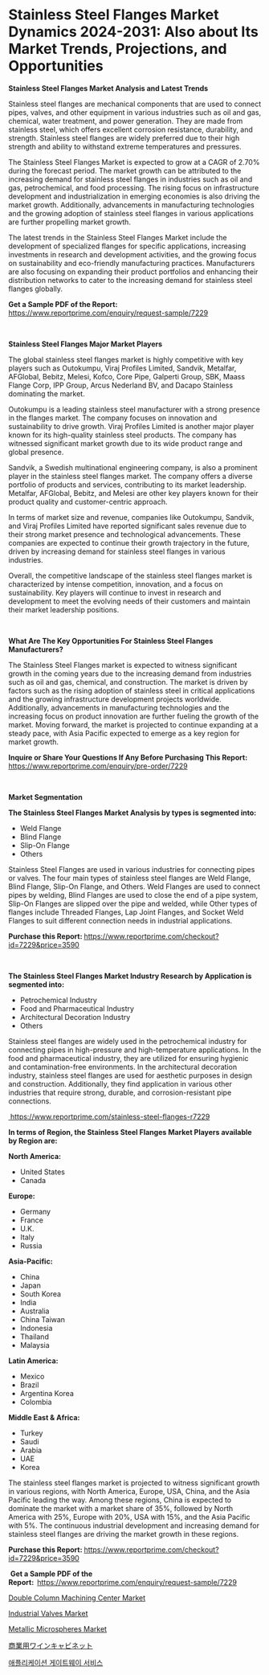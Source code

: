 <p><h1>Stainless Steel Flanges Market Dynamics 2024-2031: Also about Its Market Trends, Projections, and Opportunities</h1></p><p><strong>Stainless Steel Flanges Market Analysis and Latest Trends</strong></p>
<p><p>Stainless steel flanges are mechanical components that are used to connect pipes, valves, and other equipment in various industries such as oil and gas, chemical, water treatment, and power generation. They are made from stainless steel, which offers excellent corrosion resistance, durability, and strength. Stainless steel flanges are widely preferred due to their high strength and ability to withstand extreme temperatures and pressures.</p><p>The Stainless Steel Flanges Market is expected to grow at a CAGR of 2.70% during the forecast period. The market growth can be attributed to the increasing demand for stainless steel flanges in industries such as oil and gas, petrochemical, and food processing. The rising focus on infrastructure development and industrialization in emerging economies is also driving the market growth. Additionally, advancements in manufacturing technologies and the growing adoption of stainless steel flanges in various applications are further propelling market growth.</p><p>The latest trends in the Stainless Steel Flanges Market include the development of specialized flanges for specific applications, increasing investments in research and development activities, and the growing focus on sustainability and eco-friendly manufacturing practices. Manufacturers are also focusing on expanding their product portfolios and enhancing their distribution networks to cater to the increasing demand for stainless steel flanges globally.</p></p>
<p><strong>Get a Sample PDF of the Report:&nbsp;</strong> <a href="https://www.reportprime.com/enquiry/request-sample/7229">https://www.reportprime.com/enquiry/request-sample/7229</a></p>
<p>&nbsp;</p>
<p><strong>Stainless Steel Flanges Major Market Players</strong></p>
<p><p>The global stainless steel flanges market is highly competitive with key players such as Outokumpu, Viraj Profiles Limited, Sandvik, Metalfar, AFGlobal, Bebitz, Melesi, Kofco, Core Pipe, Galperti Group, SBK, Maass Flange Corp, IPP Group, Arcus Nederland BV, and Dacapo Stainless dominating the market.</p><p>Outokumpu is a leading stainless steel manufacturer with a strong presence in the flanges market. The company focuses on innovation and sustainability to drive growth. Viraj Profiles Limited is another major player known for its high-quality stainless steel products. The company has witnessed significant market growth due to its wide product range and global presence.</p><p>Sandvik, a Swedish multinational engineering company, is also a prominent player in the stainless steel flanges market. The company offers a diverse portfolio of products and services, contributing to its market leadership. Metalfar, AFGlobal, Bebitz, and Melesi are other key players known for their product quality and customer-centric approach.</p><p>In terms of market size and revenue, companies like Outokumpu, Sandvik, and Viraj Profiles Limited have reported significant sales revenue due to their strong market presence and technological advancements. These companies are expected to continue their growth trajectory in the future, driven by increasing demand for stainless steel flanges in various industries.</p><p>Overall, the competitive landscape of the stainless steel flanges market is characterized by intense competition, innovation, and a focus on sustainability. Key players will continue to invest in research and development to meet the evolving needs of their customers and maintain their market leadership positions.</p></p>
<p>&nbsp;</p>
<p><strong>What Are The Key Opportunities For Stainless Steel Flanges Manufacturers?</strong></p>
<p><p>The Stainless Steel Flanges market is expected to witness significant growth in the coming years due to the increasing demand from industries such as oil and gas, chemical, and construction. The market is driven by factors such as the rising adoption of stainless steel in critical applications and the growing infrastructure development projects worldwide. Additionally, advancements in manufacturing technologies and the increasing focus on product innovation are further fueling the growth of the market. Moving forward, the market is projected to continue expanding at a steady pace, with Asia Pacific expected to emerge as a key region for market growth.</p></p>
<p><strong>Inquire or Share Your Questions If Any Before Purchasing This Report:</strong> <a href="https://www.reportprime.com/enquiry/pre-order/7229">https://www.reportprime.com/enquiry/pre-order/7229</a></p>
<p>&nbsp;</p>
<p><strong>Market Segmentation</strong></p>
<p><strong>The Stainless Steel Flanges Market Analysis by types is segmented into:</strong></p>
<p><ul><li>Weld Flange</li><li>Blind Flange</li><li>Slip-On Flange</li><li>Others</li></ul></p>
<p><p>Stainless Steel Flanges are used in various industries for connecting pipes or valves. The four main types of stainless steel flanges are Weld Flange, Blind Flange, Slip-On Flange, and Others. Weld Flanges are used to connect pipes by welding, Blind Flanges are used to close the end of a pipe system, Slip-On Flanges are slipped over the pipe and welded, while Other types of flanges include Threaded Flanges, Lap Joint Flanges, and Socket Weld Flanges to suit different connection needs in industrial applications.</p></p>
<p><strong>Purchase this Report:&nbsp;</strong><a href="https://www.reportprime.com/checkout?id=7229&price=3590">https://www.reportprime.com/checkout?id=7229&price=3590</a></p>
<p>&nbsp;</p>
<p><strong>The Stainless Steel Flanges Market Industry Research by Application is segmented into:</strong></p>
<p><ul><li>Petrochemical Industry</li><li>Food and Pharmaceutical Industry</li><li>Architectural Decoration Industry</li><li>Others</li></ul></p>
<p><p>Stainless steel flanges are widely used in the petrochemical industry for connecting pipes in high-pressure and high-temperature applications. In the food and pharmaceutical industry, they are utilized for ensuring hygienic and contamination-free environments. In the architectural decoration industry, stainless steel flanges are used for aesthetic purposes in design and construction. Additionally, they find application in various other industries that require strong, durable, and corrosion-resistant pipe connections.</p></p>
<p><a href="https://www.reportprime.com/stainless-steel-flanges-r7229">&nbsp;https://www.reportprime.com/stainless-steel-flanges-r7229</a></p>
<p><strong>In terms of Region, the Stainless Steel Flanges Market Players available by Region are:</strong></p>
<p>
    <p> <strong> North America: </strong>
        <ul>
            <li>United States</li>
            <li>Canada</li>
        </ul>
        </p> 
    <p> <strong> Europe: </strong>
        <ul>
            <li>Germany</li>
            <li>France</li>
            <li>U.K.</li>
            <li>Italy</li>
            <li>Russia</li>
        </ul>
        </p> 
    <p> <strong> Asia-Pacific: </strong>
        <ul>
            <li>China</li>
            <li>Japan</li>
            <li>South Korea</li>
            <li>India</li>
            <li>Australia</li>
            <li>China Taiwan</li>
            <li>Indonesia</li>
            <li>Thailand</li>
            <li>Malaysia</li>
        </ul>
        </p> 
    <p> <strong> Latin America: </strong>
        <ul>
            <li>Mexico</li>
            <li>Brazil</li>
            <li>Argentina Korea</li>
            <li>Colombia</li>
        </ul>
        </p> 
    <p> <strong> Middle East & Africa: </strong>
        <ul>
            <li>Turkey</li>
            <li>Saudi</li>
            <li>Arabia</li>
            <li>UAE</li>
            <li>Korea</li>
        </ul>
    </p>
    </p>
<p><p>The stainless steel flanges market is projected to witness significant growth in various regions, with North America, Europe, USA, China, and the Asia Pacific leading the way. Among these regions, China is expected to dominate the market with a market share of 35%, followed by North America with 25%, Europe with 20%, USA with 15%, and the Asia Pacific with 5%. The continuous industrial development and increasing demand for stainless steel flanges are driving the market growth in these regions.</p></p>
<p><strong>Purchase this Report: </strong><a href="https://www.reportprime.com/checkout?id=7229&price=3590">https://www.reportprime.com/checkout?id=7229&price=3590</a></p>
<p>&nbsp;<strong>Get a Sample PDF of the Report:&nbsp;&nbsp;</strong><a href="https://www.reportprime.com/enquiry/request-sample/7229">https://www.reportprime.com/enquiry/request-sample/7229</a></p>
<p><strong></strong></p>
<p><p><a href="https://github.com/peachesmcdowel1/Market-Research-Report-List-2/blob/main/double-column-machining-center-market.md">Double Column Machining Center Market</a></p><p><a href="https://github.com/redneck06/Market-Research-Report-List-3/blob/main/industrial-valves-market.md">Industrial Valves Market</a></p><p><a href="https://www.linkedin.com/pulse/metallic-microspheres-market-research-report-key-successful-business-seoif">Metallic Microspheres Market</a></p><p><a href="https://github.com/TatumKoelpin2017/Market-Research-Report-List-1/blob/main/559825476323.md">商業用ワインキャビネット</a></p><p><a href="https://github.com/KoleLedner/Market-Research-Report-List-1/blob/main/284346972124.md">애플리케이션 게이트웨이 서비스</a></p></p>